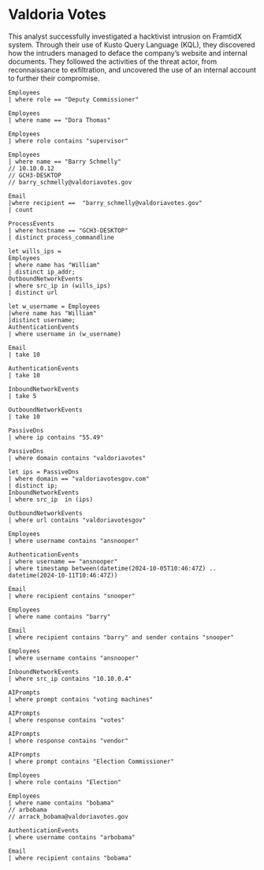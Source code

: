 # Valdoria Votes

This analyst successfully investigated a hacktivist intrusion on FramtidX system. Through their use of Kusto Query Language (KQL), they discovered how the intruders managed to deface the company’s website and internal documents. They followed the activities of the threat actor, from reconnaissance to exfiltration, and uncovered the use of an internal account to further their compromise.

```KQL
Employees
| where role == "Deputy Commissioner"

Employees
| where name == "Dora Thomas"

Employees
| where role contains "supervisor"

Employees
| where name == "Barry Schmelly"
// 10.10.0.12
// GCH3-DESKTOP
// barry_schmelly@valdoriavotes.gov

Email
|where recipient ==  "barry_schmelly@valdoriavotes.gov"
| count

ProcessEvents
| where hostname == "GCH3-DESKTOP"
| distinct process_commandline

let wills_ips =
Employees
| where name has "William"
| distinct ip_addr;
OutboundNetworkEvents
| where src_ip in (wills_ips)
| distinct url

let w_username = Employees
|where name has "William"
|distinct username;
AuthenticationEvents
| where username in (w_username)

Email
| take 10

AuthenticationEvents
| take 10

InboundNetworkEvents
| take 5

OutboundNetworkEvents
| take 10

PassiveDns
| where ip contains "55.49"

PassiveDns
| where domain contains "valdoriavotes"

let ips = PassiveDns
| where domain == "valdoriavotesgov.com"
| distinct ip;
InboundNetworkEvents
| where src_ip  in (ips)

OutboundNetworkEvents
| where url contains "valdoriavotesgov"

Employees
| where username contains "ansnooper"

AuthenticationEvents
| where username == "ansnooper"
| where timestamp between(datetime(2024-10-05T10:46:47Z) .. datetime(2024-10-11T10:46:47Z))

Email
| where recipient contains "snooper"

Employees
| where name contains "barry"

Email
| where recipient contains "barry" and sender contains "snooper"

Employees
| where username contains "ansnooper"

InboundNetworkEvents
| where src_ip contains "10.10.0.4"

AIPrompts
| where prompt contains "voting machines"

AIPrompts
| where response contains "votes"

AIPrompts
| where response contains "vendor"

AIPrompts
| where prompt contains "Election Commissioner"

Employees
| where role contains "Election"

Employees
| where name contains "bobama"
// arbobama
// arrack_bobama@valdoriavotes.gov

AuthenticationEvents
| where username contains "arbobama"

Email
| where recipient contains "bobama"
```
